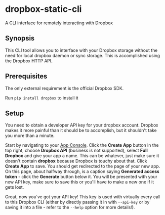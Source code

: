 # dropbox-static-cli
A CLI interface for remotely interacting with Dropbox

## Synopsis
This CLI tool allows you to interface with your Dropbox storage without the need for local dropbox daemon or sync storage.
This is accomplished using the Dropbox HTTP API.

## Prerequisites
The only external requirement is the official Dropbox SDK.

Run `pip install dropbox` to install it

## Setup
You need to obtain a developer API key for your dropbox account.
Dropbox makes it more painful than it should be to accomplish, but it shouldn't take you more than a minute.

Start by navigating to your [App Console](https://www.dropbox.com/developers/apps).
Click the **Create App** button in the top right, choose **Dropbox API** (business is not supported),
select **Full Dropbox** and give your app a name.
This can be whatever, just make sure it doesn't contain **dropbox** because Dropbox is touchy about that.
Click **Create App** to save.
You should get redirected to the page of your new app. On this page, about halfway through, is a caption saying **Generated access token** - click the **Generate** button below it.
You will be presented with your new API key, make sure to save this or you'll have to make a new one if it gets lost.

Great, now you've got your API key! This key is used with virtually every call to this Dropbox CLI (either by directly passing it in with `--api-key` or by saving it into a file - refer to the `--help` option for more details!).
